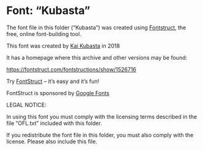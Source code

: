 ﻿# Font: “Kubasta”

The font file in this folder (“Kubasta”) was created using [Fontstruct](https://fontstruct.com), the free, online font-building tool.

This font was created by [Kai Kubasta](https://fontstruct.com/fontstructors/1554550/kaikubasta) in 2018

It has a homepage where this archive and other versions may be found: 

https://fontstruct.com/fontstructions/show/1526716


Try [FontStruct](https://fontstruct.com) – it’s easy and it’s fun!

FontStruct is sponsored by [Google Fonts](https://fonts.google.com)

LEGAL NOTICE:

In using this font you must comply with the licensing terms
described in the file “OFL.txt” included with this folder.

If you redistribute the font file in this folder, you must also
comply with the license.  Please also include this file.
